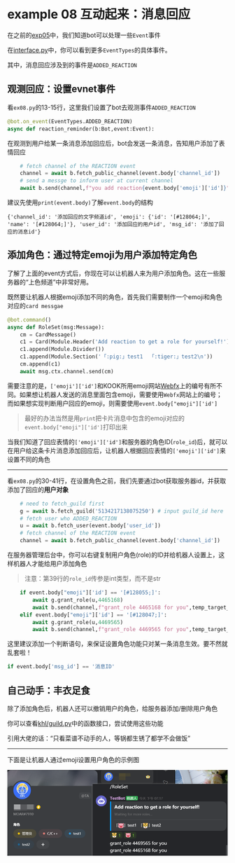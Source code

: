 # example 08 互动起来：消息回应

在之前的[exp05](../ex05_event)中，我们知道bot可以处理一些`Event`事件

在[interface.py](../../khl/interface.py)中，你可以看到更多`EventTypes`的具体事件。

其中，消息回应涉及到的事件是`ADDED_REACTION`

## 观测回应：设置evnet事件

看`ex08.py`的13-15行，这里我们设置了bot去观测事件`ADDED_REACTION`

~~~python
@bot.on_event(EventTypes.ADDED_REACTION)
async def reaction_reminder(b:Bot,event:Event):
~~~

在观测到用户给某一条消息添加回应后，bot会发送一条消息，告知用户添加了表情回应

~~~python
    # fetch channel of the REACTION event
    channel = await b.fetch_public_channel(event.body['channel_id']) 
    # send a messge to inform user at current channel
    await b.send(channel,f"you add reaction{event.body['emoji']['id']}") 
~~~

建议先使用`print(event.body)`了解`event.body`的结构

~~~
{'channel_id': '添加回应的文字频道id', 'emoji': {'id': '[#128064;]', 'name': '[#128064;]'}, 'user_id': '添加回应的用户id', 'msg_id': '添加了回应的消息id'}
~~~

## 添加角色：通过特定emoji为用户添加特定角色

了解了上面的event方式后，你现在可以让机器人来为用户添加角色。这在一些服务器的“上色频道”中非常好用。

既然要让机器人根据emoji添加不同的角色，首先我们需要制作一个emoji和角色对应的`card messgae`

~~~python
@bot.command()
async def RoleSet(msg:Message):
    cm = CardMessage()
    c1 = Card(Module.Header('Add reaction to get a role for yourself!'), Module.Context('Waiting for more roles...'))
    c1.append(Module.Divider())
    c1.append(Module.Section('「:pig:」test1  「:tiger:」test2\n'))
    cm.append(c1)
    await msg.ctx.channel.send(cm)
~~~

需要注意的是，`['emoji']['id']`和KOOK所用emoji网站[Webfx](https://www.webfx.com/tools/emoji-cheat-sheet/#)上的编号有所不同。如果想让机器人发送的消息里面包含emoji，需要使用`Webfx`网站上的编号；而如果想实现判断用户回应的emoji，则需要使用`event.body["emoji"]['id']` 

> 最好的办法当然是用`print`把卡片消息中包含的emoji对应的`event.body["emoji"]['id']`打印出来

当我们知道了回应表情的`['emoji']['id']`和服务器的角色ID(`role_id`)后，就可以在用户给这条卡片消息添加回应后，让机器人根据回应表情的`['emoji']['id']`来设置不同的角色

---

看`ex08.py`的30-41行，在设置角色之前，我们先要通过bot获取服务器id，并获取添加了回应的**用户对象**

~~~python
    # need to fetch_guild first
    g = await b.fetch_guild('5134217138075250') # input guild_id here
    # fetch user who ADDED_REACTION
    u = await b.fetch_user(event.body['user_id'])
    # fetch channel of the REACTION event
    channel = await b.fetch_public_channel(event.body['channel_id']) 
~~~

在服务器管理后台中，你可以右键复制用户角色(role)的ID并给机器人设置上，这样机器人才能给用户添加角色

> 注意：第39行的`role_id`传参是int类型，而不是str

~~~python
    if event.body["emoji"]['id'] == '[#128055;]':
        await g.grant_role(u,4465168)
        await b.send(channel,f"grant_role 4465168 for you",temp_target_id=event.body['user_id']) 
    elif event.body["emoji"]['id'] == '[#128047;]':
        await g.grant_role(u,4469565)
        await b.send(channel,f"grant_role 4469565 for you",temp_target_id=event.body['user_id']) 
~~~

这里建议添加一个判断语句，来保证设置角色功能只对某一条消息生效。要不然就乱套啦！

~~~python
if event.body['msg_id'] == '消息ID' 
~~~

## 自己动手：丰衣足食

除了添加角色后，机器人还可以撤销用户的角色，给服务器添加/删除用户角色

你可以查看[khl/guild.py](../../khl/guild.py)中的函数接口，尝试使用这些功能

引用大佬的话：“只看菜谱不动手的人，等锅都生锈了都学不会做饭”

----

下面是让机器人通过emoji设置用户角色的示例图

![example](./example.png)
